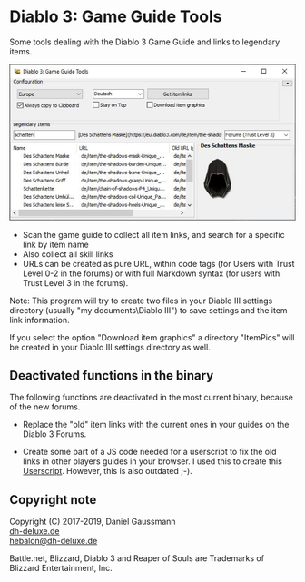 
# Diablo 3: Game Guide Tools
    
Some tools dealing with the Diablo 3 Game Guide and links to legendary items.

 ![Screenshot](/screenshot.jpg) 

* Scan the game guide to collect all item links, and search for a specific link by item name
* Also collect all skill links
* URLs can be created as pure URL, within code tags (for Users with Trust Level 0-2 in the forums) or with full Markdown syntax (for users with Trust Level 3 in the forums).

 Note: This program will try to create two files in your Diablo III settings directory (usually "my documents\Diablo III") to save settings and the item link information. 
 
 If you select the option "Download item graphics" a directory "ItemPics" will be created in your Diablo III settings directory as well.

## Deactivated functions in the binary

The following functions are deactivated in the most current binary, because of the new forums.

* Replace the "old" item links with the current ones in your guides on the Diablo 3 Forums.

* Create some part of a JS code needed for a userscript to fix the old links in other players guides in your browser. 
I used this to create this [Userscript](http://dh-deluxe.de/files/downloads/D3-Item-Guide-Wizard.user.js). However, this is also outdated ;-). 

## Copyright note
 Copyright (C) 2017-2019, Daniel Gaussmann   
 [dh-deluxe.de](http://www.dh-deluxe.de)  
 hebalon@dh-deluxe.de  
 
 Battle.net, Blizzard, Diablo 3 and Reaper of Souls are Trademarks of Blizzard Entertainment, Inc.
